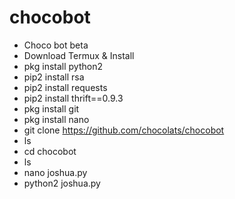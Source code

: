 # chocobot
- Choco bot beta
- Download Termux & Install
- pkg install python2
- pip2 install rsa
- pip2 install requests
- pip2 install thrift==0.9.3
- pkg install git
- pkg install nano
- git clone https://github.com/chocolats/chocobot
- ls
- cd chocobot
- ls
- nano joshua.py
- python2 joshua.py

